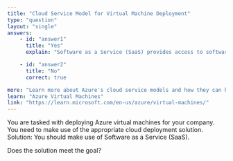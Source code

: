 ```yaml
---
title: "Cloud Service Model for Virtual Machine Deployment"
type: "question"
layout: "single"
answers:
    - id: "answer1"
      title: "Yes"
      explain: "Software as a Service (SaaS) provides access to software applications over the internet, where the underlying infrastructure and platform are managed by the provider. For deploying virtual machines, you need Infrastructure as a Service (IaaS), which gives you direct control over the computing resources."

    - id: "answer2"
      title: "No"
      correct: true

more: "Learn more about Azure's cloud service models and how they can help you deploy and manage your resources."
learn: "Azure Virtual Machines"
link: "https://learn.microsoft.com/en-us/azure/virtual-machines/"
---
```

You are tasked with deploying Azure virtual machines for your company.
You need to make use of the appropriate cloud deployment solution.
Solution: You should make use of Software as a Service (SaaS).

Does the solution meet the goal?
